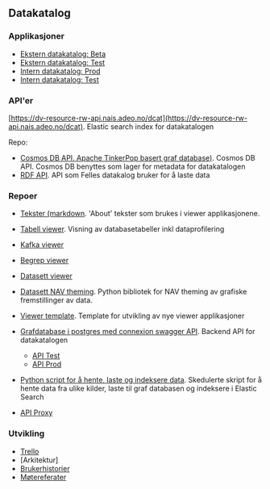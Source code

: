 ## Datakatalog

### Applikasjoner

* [Ekstern datakatalog: Beta](https://dataverk.nav.no)
* [Ekstern datakatalog: Test](https://dataverk-q.nav.no)
* [Intern datakatalog: Prod](https://data-search.nais.adeo)
* [Intern datakatalog: Test](https://data-search.nais.preprod.local)

### API'er
  [https://dv-resource-rw-api.nais.adeo.no/dcat](https://dv-resource-rw-api.nais.adeo.no/dcat). Elastic search index for datakatalogen
  
  Repo:
  * [Cosmos DB API. Apache TinkerPop basert graf database)](https://github.com/navikt/data-catalog-api). Cosmos DB API. Cosmos DB benyttes som lager for metadata for datakatalogen
  * [RDF API](https://github.com/navikt/data-catalog-rdf). API som Felles datakalog bruker for å laste data
  
### Repoer
* [Tekster (markdown](https://github.com/navikt/data-catalog-markdown). 'About' tekster som brukes i viewer applikasjonene.
* [Tabell viewer](https://github.com/navikt/data-catalog-table-viewer). Visning av databasetabeller inkl dataprofilering
* [Kafka viewer](https://github.com/navikt/data-catalog-kafka-viewer)
* [Begrep viewer](https://github.com/navikt/data-catalog-term-viewer)
* [Datasett viewer](https://github.com/deetly/datapackage-viewer)
 * [Datasett NAV theming](https://github.com/navikt/dataverk-tools). Python bibliotek for NAV theming av grafiske fremstillinger av data.

* [Viewer template](https://github.com/navikt/data-catalog-api-viewer). Template for utvikling av nye viewer applikasjoner

* [Grafdatabase i postgres med connexion swagger API](https://github.com/navikt//data-catalog-graph). Backend API for datakatalogen
  * [API Test](https://data-catalog-graph.nais.preprod.local)
  * [API Prod](https://data-catalog-graph.nais.adeo.no)
  
* [Python script for å hente, laste og indeksere data](navikt/data-catalog-indexers). Skedulerte skript for å hente data fra ulike kilder, laste til graf databasen og indeksere i Elastic Search

* [API Proxy](https://github.com/navikt/dataverk-proxy)


### Utvikling
* [Trello](https://trello.com/b/kd4dRGH9/data-catalog)
* [Arkitektur]
* [Brukerhistorier](./stories.md)
* [Møtereferater](https://github.com/navikt/data-catalog-notes)


